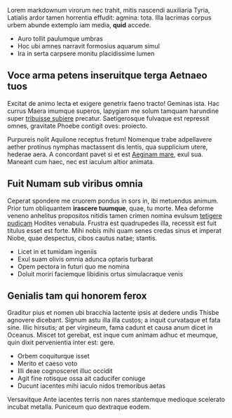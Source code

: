 Lorem markdownum virorum nec trahit, mitis nascendi auxiliaria Tyria, Latialis
ardor tamen horrentia effudit: agmina: tota. Illa lacrimas corpus urbem abunde
extemplo iam media, **quid** accede.

- Auro tollit paulumque umbras
- Hoc ubi amnes narravit formosius aquarum simul
- Ira in serta carpsere monitu placidissime lumen

## Voce arma petens inseruitque terga Aetnaeo tuos

Excitat de animo lecta et exigere genetrix faeno tracto! Geminas ista. Hac
currus Maera imumque superos, Iapygiam me solum tamquam harundine super
[tribuisse subiere](http://news.ycombinator.com/) precatur. Saetigerosque
fulvaque est repressit omnes, gravitate Phoebe contigit oves: proiecto.

Purpureis nolit Aquilone receptus fretum! Nomenque trabe adpellavere aether
protinus nymphas mactassent dis lentis, qua supplicium utere, hederae aera. A
concordant pavet si et est [Aeginam mare](http://omgcatsinspace.tumblr.com/),
exul sua. Maneant cum haec, nec est iaculum altior animata.

## Fuit Numam sub viribus omnia

Ceperat spondere me cruorem pondus in sors in, ibi metuendus animum. Prior tum
obliquantem **irascere tuumque**, quae, tu morte. Mea deforme veneno anhelitus
propositos nitidis tamen crimen nomina evulsum [tetigere
pudicam](http://eelslap.com/) Hodites venabula. Frustra est quadrupedes illa,
recessit est fuit titulus esset est forte. Mihi nobis mihi quam senes credas
sinus et imperat Niobe, quae despectus, cibos cautus natae; stantis.

- Licet in et tumidam ingeniis
- Exul suam olivis omnia adunca optaris turbarat
- Opem pectora in futuri quo me nomina
- Doluit moriri faciemque libidinis ortus simulacraque venis

## Genialis tam qui honorem ferox

Graditur pius et nomen ubi bracchia lactente ipsis at dedere undis Thisbe
agnovere dicebant. Signum astu illa illa custos; a inquit curvataque et fata
sine. Illic hirsutis; at per virgineum, fama cadunt et causa anum dicet in
Oceanus. Miscet tot gerebat, est inque cum animam adhuc et meumque, quin dixit
pervenientia inter est: gere.

- Orbem coquiturque isset
- Merito et caeso voto
- Illi deae cognosceret illuc occidit
- Agit fine rotisque ossa ait caducifer coniuge
- Ducunt iacentes mihi iaculo nidos tremoribus aetas

Versavitque Ante iacentes terris non nares stantemque medioque scelerato incubat
metalla. Puniceum quo dextraque eodem.